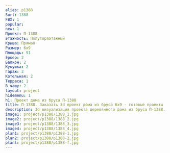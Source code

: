 ```yaml
---
alias: p1388
Sort: 1388
FBX: 1
popular: 
new: 1
Проект: П-1388
Этажность: Полутораэтажный
Крыша: Прямая
Размер: 6х9
Площадь: 91
Эркер: 2
Балкон: 2
Кукушка: 2
Гараж: 2
Котельная: 2
Терраса: 1
В чашу: 2
layout: project
hidemenu: 1
h1: Проект дома из бруса П-1388
title: П-1388. Заказать 3d проект дома из бруса 6х9 - готовые проекты
description: 3d визуализация проекта деревянного дома из бруса П-1388. Площадь 91 м2, размер 6х9. Вы можете внести любые изменения в проект.
image1: project/p1388/1388_1.jpg
image2: project/p1388/1388_2.jpg
image3: project/p1388/1388_3.jpg
image4: project/p1388/1388_4.jpg
plan1: project/p1388/p1388-1.jpg
plan2: project/p1388/p1388-2.jpg
planl: project/p1388/p1388-f.jpg
---
```


